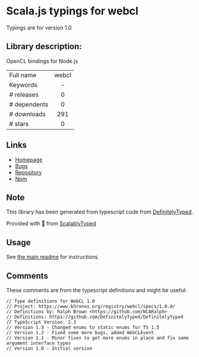 
# Scala.js typings for webcl

Typings are for version 1.0

## Library description:
OpenCL bindings for Node.js

|                    |                 |
| ------------------ | :-------------: |
| Full name          | webcl |
| Keywords           | - |
| # releases         | 0 |
| # dependents       | 0 |
| # downloads        | 291 |
| # stars            | 0 |

## Links
- [Homepage](https://github.com/fifield/node-webcl#readme)
- [Bugs](https://github.com/fifield/node-webcl/issues)
- [Repository](https://github.com/fifield/node-webcl)
- [Npm](https://www.npmjs.com/package/webcl)
    


## Note
This library has been generated from typescript code from [DefinitelyTyped](https://definitelytyped.org).

Provided with :purple_heart: from [ScalablyTyped](https://github.com/oyvindberg/ScalablyTyped)

## Usage
See [the main readme](../../readme.md) for instructions.

## Comments

These comments are from the typescript definitions and might be useful:
```
// Type definitions for WebCL 1.0
// Project: https://www.khronos.org/registry/webcl/specs/1.0.0/
// Definitions by: Ralph Brown <https://github.com/NCARalph>
// Definitions: https://github.com/DefinitelyTyped/DefinitelyTyped
// TypeScript Version: 2.3
// Version 1.3 - Changed enums to static enums for TS 1.5
// Version 1.2 - Fixed some more bugs, added WebCLEvent
// Version 1.1 - Minor fixes to get more enums in place and fix some argument interface types
// Version 1.0 - Initial version

```

